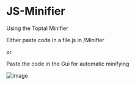 # JS-Minifier
Using the Toptal Minifier

Either paste code in a file.js in /Minifier 

or 

Paste the code in the Gui for automatic minifying


![image](https://user-images.githubusercontent.com/73163003/160250950-80304aa0-71ef-4223-b1f8-1b4fd6bc2890.png)


